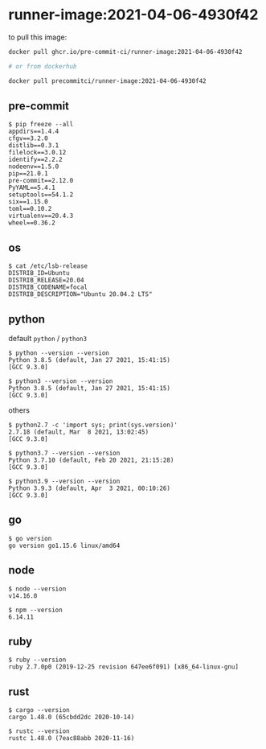 runner-image:2021-04-06-4930f42
===============================

to pull this image:

```bash
docker pull ghcr.io/pre-commit-ci/runner-image:2021-04-06-4930f42

# or from dockerhub

docker pull precommitci/runner-image:2021-04-06-4930f42
```

## pre-commit

```console
$ pip freeze --all
appdirs==1.4.4
cfgv==3.2.0
distlib==0.3.1
filelock==3.0.12
identify==2.2.2
nodeenv==1.5.0
pip==21.0.1
pre-commit==2.12.0
PyYAML==5.4.1
setuptools==54.1.2
six==1.15.0
toml==0.10.2
virtualenv==20.4.3
wheel==0.36.2
```

## os

```console
$ cat /etc/lsb-release
DISTRIB_ID=Ubuntu
DISTRIB_RELEASE=20.04
DISTRIB_CODENAME=focal
DISTRIB_DESCRIPTION="Ubuntu 20.04.2 LTS"
```

## python

default `python` / `python3`

```console
$ python --version --version
Python 3.8.5 (default, Jan 27 2021, 15:41:15)
[GCC 9.3.0]

$ python3 --version --version
Python 3.8.5 (default, Jan 27 2021, 15:41:15)
[GCC 9.3.0]
```

others

```console
$ python2.7 -c 'import sys; print(sys.version)'
2.7.18 (default, Mar  8 2021, 13:02:45)
[GCC 9.3.0]

$ python3.7 --version --version
Python 3.7.10 (default, Feb 20 2021, 21:15:28)
[GCC 9.3.0]

$ python3.9 --version --version
Python 3.9.3 (default, Apr  3 2021, 00:10:26)
[GCC 9.3.0]
```

## go

```console
$ go version
go version go1.15.6 linux/amd64
```

## node

```console
$ node --version
v14.16.0

$ npm --version
6.14.11
```

## ruby

```console
$ ruby --version
ruby 2.7.0p0 (2019-12-25 revision 647ee6f091) [x86_64-linux-gnu]
```

## rust

```console
$ cargo --version
cargo 1.48.0 (65cbdd2dc 2020-10-14)

$ rustc --version
rustc 1.48.0 (7eac88abb 2020-11-16)
```
